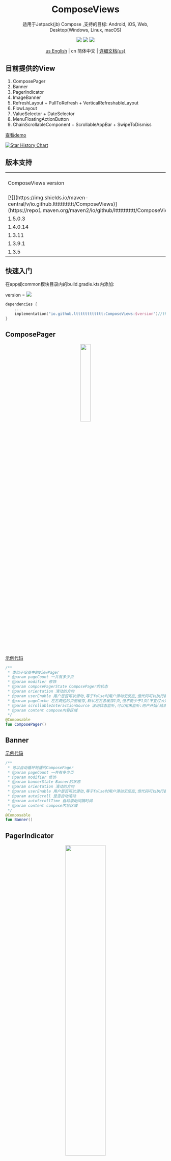 <h1 align="center">ComposeViews</h1>

<p align="center">适用于Jetpack(jb) Compose ,支持的目标: Android, iOS, Web, Desktop(Windows, Linux, macOS)</p>

<p align="center">
<img src="https://img.shields.io/badge/Kotlin-Multiplatform-%237f52ff?logo=kotlin">
<img src="https://img.shields.io/badge/license-Apache%202-blue.svg?maxAge=2592000">
<img src="https://img.shields.io/maven-central/v/io.github.ltttttttttttt/ComposeViews"/>
</p>

<div align="center"><a href="https://github.com/ltttttttttttt/ComposeViews/blob/main/README.md">us English</a> | cn 简体中文 | <a href="https://sakurajimamaii.github.io/ComposeViewsDocs/">详细文档(us)</a></div>

## 目前提供的View

1. ComposePager
2. Banner
3. PagerIndicator
4. ImageBanner
5. RefreshLayout + PullToRefresh + VerticalRefreshableLayout
6. FlowLayout
7. ValueSelector + DateSelector
8. MenuFloatingActionButton
9. ChainScrollableComponent + ScrollableAppBar + SwipeToDismiss

<a href="https://github.com/ltttttttttttt/ComposeViews/blob/main/md_resource/compose_views_demo.apk">
查看demo</a>

[![Star History Chart](https://api.star-history.com/svg?repos=ltttttttttttt/ComposeViews&type=Date)](https://star-history.com/#ltttttttttttt/ComposeViews&Date)

## 版本支持

<table broder="1">
<tr><td>ComposeViews version</td><td>jetpack compose version</td><td>compose-multiplatform version</td><td>kotlin version</td></tr>
<tr><td>[![](https://img.shields.io/maven-central/v/io.github.ltttttttttttt/ComposeViews)](https://repo1.maven.org/maven2/io/github/ltttttttttttt/ComposeViews/)</td><td>1.5.0</td><td>1.5.1</td><td>1.9.0</td></tr>
<tr><td>1.5.0.3</td><td>1.5.0</td><td>1.5.0</td><td>1.9.0</td></tr>
<tr><td>1.4.0.14</td><td>1.4.0</td><td>1.4.0</td><td>1.8.20</td></tr>
<tr><td>1.3.11</td><td>1.3.3</td><td>1.3.1</td><td>1.8.10</td></tr>
<tr><td>1.3.9.1</td><td>1.3.3</td><td>1.3.0</td><td>1.8.0</td></tr>
<tr><td>1.3.5</td><td>1.2.1</td><td>1.2.1</td><td>1.7.20</td></tr>
</table>

## 快速入门

在app或common模块目录内的build.gradle.kts内添加:

version
= [![](https://img.shields.io/maven-central/v/io.github.ltttttttttttt/ComposeViews)](https://repo1.maven.org/maven2/io/github/ltttttttttttt/ComposeViews/)

```kotlin
dependencies {
    ...
    implementation("io.github.ltttttttttttt:ComposeViews:$version")//this,比如1.3.8
}
```

## ComposePager

<div align=center><img src="md_resource/compose_pager.gif" width=25%></div>

<a href="https://github.com/ltttttttttttt/ComposeViews/blob/main/common_app/src/commonMain/kotlin/com/lt/common_app/ComposePagerActivity.kt">
示例代码</a>

```kotlin
/**
 * 类似于安卓中的ViewPager
 * @param pageCount 一共有多少页
 * @param modifier 修饰
 * @param composePagerState ComposePager的状态
 * @param orientation 滑动的方向
 * @param userEnable 用户是否可以滑动,等于false时用户滑动无反应,但代码可以执行翻页
 * @param pageCache 左右两边的页面缓存,默认左右各缓存1页,但不能少于1页(不宜过大)
 * @param scrollableInteractionSource 滚动状态监听,可以用来监听:用户开始(结束,取消)滑动等事件,使用可以参考[Banner]
 * @param content compose内容区域
 */
@Composable
fun ComposePager()
```

## Banner

<a href="https://github.com/ltttttttttttt/ComposeViews/blob/main/common_app/src/commonMain/kotlin/com/lt/common_app/BannerActivity.kt">
示例代码</a>

```kotlin
/**
 * 可以自动循环轮播的ComposePager
 * @param pageCount 一共有多少页
 * @param modifier 修饰
 * @param bannerState Banner的状态
 * @param orientation 滑动的方向
 * @param userEnable 用户是否可以滑动,等于false时用户滑动无反应,但代码可以执行翻页
 * @param autoScroll 是否自动滚动
 * @param autoScrollTime 自动滚动间隔时间
 * @param content compose内容区域
 */
@Composable
fun Banner()
```

## PagerIndicator

<div align=center><img src="md_resource/image_banner.gif" width=50%></div>

<div align=center><img src="md_resource/text_pager_indicator.gif" width=50%></div>

<a href="https://github.com/ltttttttttttt/ComposeViews/blob/main/common_app/src/commonMain/kotlin/com/lt/common_app/PagerIndicatorActivity.kt">
示例代码</a>

<a href="https://github.com/ltttttttttttt/ComposeViews/blob/main/common_app/src/commonMain/kotlin/com/lt/common_app/TextPagerIndicatorActivity.kt">
示例代码</a>

```kotlin
/**
 * 适用于Pager的指示器
 * @param size 指示器数量
 * @param offsetPercentWithSelectFlow 选中的指示器的偏移百分比
 * @param selectIndexFlow 选中的索引
 * @param indicatorItem 未被选中的指示器
 * @param selectIndicatorItem 被选中的指示器
 * @param modifier 修饰
 * @param margin 指示器之间的间距
 * @param orientation 指示器排列方向
 * @param userCanScroll 用户是否可以滚动
 */
@Composable
fun PagerIndicator()

/**
 * 适用于Pager的文本指示器
 * @param texts 文本列表
 * @param offsetPercentWithSelectFlow 选中的指示器的偏移百分比
 * @param selectIndexFlow 选中的索引
 * @param fontSize 未被选中的文字大小
 * @param selectFontSize 被选中的文字大小
 * @param textColor 未被选中的文字颜色
 * @param selectTextColor 被选中的文字颜色
 * @param selectIndicatorColor 指示器的颜色
 * @param onIndicatorClick 指示器的点击事件
 * @param modifier 修饰
 * @param margin 指示器之间的间距(两边也有,保证即使选中的指示器较大,也不容易超出控件区域)
 * @param userCanScroll 用户是否可以滚动
 */
@Composable
fun TextPagerIndicator()
```

## ImageBanner

<a href="https://github.com/ltttttttttttt/ComposeViews/blob/main/common_app/src/commonMain/kotlin/com/lt/common_app/PagerIndicatorActivity.kt">
示例代码</a>

```kotlin
/**
 * 展示图片的Banner
 * @param imageSize 图片数量
 * @param imageContent 放置图片的content
 * @param indicatorItem 未被选中的指示器,如果为null则不展示指示器
 * @param selectIndicatorItem 被选中的指示器,如果为null则不展示指示器
 * @param modifier 修饰
 * @param bannerState Banner的状态
 * @param orientation 滑动的方向
 * @param autoScroll 是否自动滚动
 * @param autoScrollTime 自动滚动间隔时间
 */
@Composable
fun ImageBanner()
```

## RefreshLayout

<div align=center><img src="md_resource/refresh_layout.gif" width=30%></div>

<a href="https://github.com/ltttttttttttt/ComposeViews/blob/main/common_app/src/commonMain/kotlin/com/lt/common_app/RefreshLayoutActivity.kt">
示例代码</a>

```kotlin
/**
 * 可以任意方向拖动刷新的容器
 * @param refreshContent 刷新布局内容区域
 * @param refreshLayoutState RefreshLayout的状态,可以调用[rememberRefreshLayoutState]方法创建state并传入一个刷新时触发的回调
 * @param modifier 修饰
 * @param refreshContentThreshold 刷新布局拖动的阈值,拖动超过多少松开才算真的刷新,如果为null,表示为[refreshContent]的宽或高
 * @param composePosition 设置刷新布局所在的位置,并且间接指定了滑动方向
 * @param contentIsMove content组件是否在刷新时跟着移动,true的效果类似于PullToRefresh,false的效果类似于SwipeRefreshLayout
 * @param dragEfficiency 拖动的'有效率',比如默认是手指拖动20px,只能拖出10px
 * @param isSupportCanNotScrollCompose 是否需要支持无法滚动的组件,为true的话内部会套一层可滚动组件
 * @param userEnable 用户是否可以拖动,等于false时用户拖动无反应,但代码可以修改刷新状态
 * @param refreshingCanScroll 刷新中是否可以滚动
 * @param content compose内容区域
 */
@Composable
fun RefreshLayout()

/**
 * 下拉刷新
 * @param refreshLayoutState RefreshLayout的状态
 * @param modifier 修饰
 * @param refreshContent 刷新布局内容区域
 * @param content compose内容区域
 */
@Composable
fun PullToRefresh()

/**
 * 下拉刷新+上拉加载,如果内部不支持上下滑动的话,则无法使用(可以给modifier加上[verticalScroll]修饰)
 * @param topRefreshLayoutState top的刷新布局的state,可以调用[rememberRefreshLayoutState]方法创建state并传入一个刷新时触发的回调
 * @param bottomRefreshLayoutState bottom的刷新布局的state,可以调用[rememberRefreshLayoutState]方法创建state并传入一个刷新时触发的回调
 * @param modifier 修饰
 * @param topRefreshContent top的刷新布局的content,有默认样式,可以传入lambda自定义
 * @param bottomIsLoadFinish bottom刷新布局是否刷新完成
 * @param bottomRefreshContent bottom的刷新布局的content,有默认样式,可以传入lambda自定义
 * @param content 内容
 */
@Composable
fun VerticalRefreshableLayout()
```

## FlowLayout

<div align=center><img src="md_resource/flow_layout.png" width=40%></div>

<a href="https://github.com/ltttttttttttt/ComposeViews/blob/main/common_app/src/commonMain/kotlin/com/lt/common_app/FlowLayoutActivity.kt">
示例代码</a>

```kotlin
/**
 * 可以自动换行的线性布局
 * @param modifier 修饰
 * @param orientation 排列的方向,[Orientation.Horizontal]时会先横向排列,一排放不下会换到下一行继续横向排列
 * @param horizontalAlignment 子级在横向上的位置
 * @param verticalAlignment 子级在竖向上的位置
 * @param horizontalMargin 子级与子级在横向上的间距
 * @param verticalMargin 子级与子级在竖向上的间距
 * @param maxLines 最多能放多少行(或列)
 * @param content compose内容区域
 */
@Composable
fun FlowLayout()

/**
 * 可以自动确定选中状态的[FlowLayout]
 */
@Composable
fun LabelsFlowLayout()
```

## ValueSelector and DateSelector

<div align=center><img src="md_resource/date_selector.gif" width=30%></div>

<a href="https://github.com/ltttttttttttt/ComposeViews/blob/main/common_app/src/commonMain/kotlin/com/lt/common_app/DateSelectorA.kt">
示例代码</a>

```kotlin
/**
 * 日期选择器
 * @param state DateSelector的状态
 * @param modifier 修饰
 * @param isLoop 值列表是否可循环
 */
@Composable
fun DateSelector()

/**
 * 值选择器
 */
@Composable
fun ValueSelector()
```

## MenuFloatingActionButton

<div align=center><img src="md_resource/fab.gif" width=20%></div>

<a href="https://github.com/ltttttttttttt/ComposeViews/blob/main/common_app/src/commonMain/kotlin/com/lt/common_app/MenuFabActivity.kt">
示例代码</a>

```kotlin
/**
 * 带菜单的Fab
 * @param icon 菜单图标
 * @param label 菜单提示文本
 * @param srcIconColor 图标颜色
 * @param labelTextColor 提示文本内容颜色
 * @param labelBackgroundColor 提示文本内容区域背景色
 * @param fabBackgroundColor Fab按钮背景色
 */
@Composable
fun MenuFloatingActionButton()
```

## ChainScrollableComponent

<div align=center><img src="md_resource/scrollable_app_bar.gif" width=40%></div>

<div align=center><img src="md_resource/swipe_to_dismiss.gif" width=20%></div>

<a href="https://github.com/ltttttttttttt/ComposeViews/blob/main/common_app/src/commonMain/kotlin/com/lt/common_app/ScrollableAppBarActivity.kt">
示例代码</a>

<a href="https://github.com/ltttttttttttt/ComposeViews/blob/main/common_app/src/commonMain/kotlin/com/lt/common_app/SwipeToDismissActivity.kt">
示例代码</a>

```kotlin
/**
 * 链式(联动)滚动组件
 * @param minScrollPosition 最小滚动位置(距离指定方向的顶点)
 * @param maxScrollPosition 最大滚动位置(距离指定方向的顶点)
 * @param chainContent 链式(联动)滚动的compose组件,scrollOffset: 滚动位置(位于最小和最大之间)
 * @param modifier 修饰
 * @param onScrollStop 停止滚动时回调
 * @param composePosition 设置bar布局所在的位置,并且间接指定了滑动方向
 * @param chainMode 联动方式
 * @param content compose内容区域,需要内容是在相应方向可滚动的,并且需要自行给内容设置相应方向的PaddingValues或padding
 */
@Composable
fun ChainScrollableComponent()

/**
 * 可伸缩顶部导航栏
 * @param title 顶部导航栏标题
 * @param background 背景图片
 * @param modifier 修饰
 * @param onScrollStop 停止滚动时回调
 * @param minScrollPosition 最小滚动位置(距离指定方向的顶点)
 * @param maxScrollPosition 最大滚动位置(距离指定方向的顶点)
 * @param navigationIcon 顶部导航栏图标，默认为返回键
 * @param composePosition 设置bar布局所在的位置,并且间接指定了滑动方向
 * @param chainMode 联动方式
 * @param content compose内容区域,需要内容是在相应方向可滚动的,并且需要自行给内容设置相应方向的PaddingValues或padding
 */
@Composable
fun ScrollableAppBar()

/**
 * 滑动删除控件
 * @param minScrollPosition 最小滚动位置(距离指定方向的顶点)
 * @param maxScrollPosition 最大滚动位置(距离指定方向的顶点)
 * @param backgroundContent 等待拖出的compose内容区域
 * @param modifier 修饰
 * @param contentIsMove compose内容区域是否跟着移动
 * @param content compose内容区域,需要内容是横向可滚动的,并且需要自行给内容设置相应方向的PaddingValues或padding
 */
@Composable
fun SwipeToDismiss()
```

## 更多

<div align=center><img src="md_resource/star_bar.gif" width=20%></div>

<div align=center><img src="md_resource/text_field.png" width=30%></div>

```kotlin
/**
 * 图片预览
 */
@Composable
fun ImageViewer()

/**
 * 没有点击效果的Button
 */
@Composable
fun ButtonWithNotRipple()

/**
 * 星星选择和展示控件
 */
@Composable
fun StarBar()

/**
 * 进度条控件
 */
@Composable
fun BasicsProgressBar()

/**
 * 更方便易用的TextField(文本输入框)
 */
@Composable
fun GoodTextField()

/**
 * 更方便易用的TextField,适用于输入密码的情况
 * api和[GoodTextField]基本一样
 */
@Composable
fun PasswordTextField()

/**
 * 偏移自身宽度或高度的百分比
 */
fun Modifier.offsetPercent()

/**
 * 以Pager为基础的导航
 * 相对于jetpack的导航:
 * 1.使用更简单,功能更单一
 * 2.可保存每个页面的所有状态
 * 3.无动画
 */
@Composable
fun PagerNav()
```

## 配置

```kotlin
//设置多语言,默认获取系统语言
Res.setLanguage("zh")
```

## 联系方式

Kotlin交流群(QQ): 101786950

## 感谢

<h4>最后感谢<a href="https://www.jetbrains.com/?from=ltviews" target="_blank">JetBrains</a>对于项目提供的支持！<h4>
